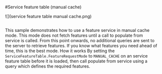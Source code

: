 #Service feature table (manual cache)

![](service feature table manual cache.png)

##

This sample demonstrates how to use a feature service in manual cache mode. This mode does not fetch features until a call to populate from service is called. From this point onwards, no additional queries are sent to the server to retrieve features. If you know what features you need ahead of time, this is the best mode.
How it works
By setting the ```ServiceFeatureTable.FeatureRequestMode``` to ```MANUAL_CACHE``` on an service feature table before it is loaded, then call populate from service using a query which defines the required features.
